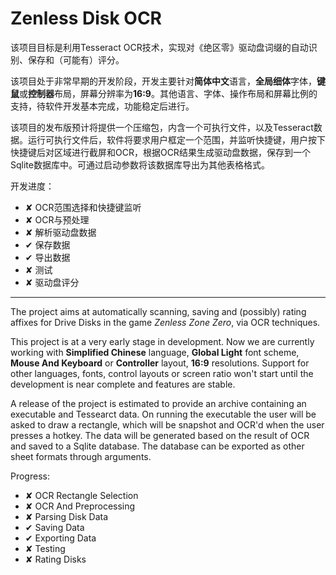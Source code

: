 # Zenless Disk OCR

该项目目标是利用Tesseract OCR技术，实现对《绝区零》驱动盘词缀的自动识别、保存和（可能有）评分。

该项目处于非常早期的开发阶段，开发主要针对**简体中文**语言，**全局细体**字体，**键鼠**或**控制器**布局，屏幕分辨率为**16:9**。其他语言、字体、操作布局和屏幕比例的支持，待软件开发基本完成，功能稳定后进行。

该项目的发布版预计将提供一个压缩包，内含一个可执行文件，以及Tesseract数据。运行可执行文件后，软件将要求用户框定一个范围，并监听快捷键，用户按下快捷键后对区域进行截屏和OCR，根据OCR结果生成驱动盘数据，保存到一个Sqlite数据库中。可通过启动参数将该数据库导出为其他表格格式。

开发进度：

- ✘ OCR范围选择和快捷键监听
- ✘ OCR与预处理
- ✘ 解析驱动盘数据
- ✔ 保存数据
- ✔ 导出数据
- ✘ 测试
- ✘ 驱动盘评分

---

The project aims at automatically scanning, saving and (possibly) rating affixes for Drive Disks in the game *Zenless Zone Zero*, via OCR techniques.

This project is at a very early stage in development. Now we are currently working with **Simplified Chinese** language, **Global Light** font scheme, **Mouse And Keyboard** or **Controller** layout, **16:9** resolutions. Support for other languages, fonts, control layouts or screen ratio won't start until the development is near complete and features are stable.

A release of the project is estimated to provide an archive containing an executable and Tessearct data. On running the executable the user will be asked to draw a rectangle, which will be snapshot and OCR'd when the user presses a hotkey. The data will be generated based on the result of OCR and saved to a Sqlite database. The database can be exported as other sheet formats through arguments.

Progress:

- ✘ OCR Rectangle Selection
- ✘ OCR And Preprocessing
- ✘ Parsing Disk Data
- ✔ Saving Data
- ✔ Exporting Data
- ✘ Testing
- ✘ Rating Disks